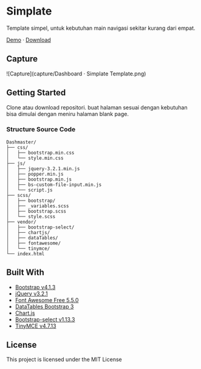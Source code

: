 # Simplate
Template simpel, untuk kebutuhan main navigasi sekitar kurang dari empat.

[Demo](https://hayyi2.github.io/simplate/) &middot; 
[Download](https://github.com/hayyi2/simplate/archive/master.zip)

## Capture

![Capture](capture/Dashboard · Simplate Template.png)

## Getting Started

Clone atau download repositori. buat halaman sesuai dengan kebutuhan bisa dimulai dengan meniru halaman blank page.

### Structure Source Code

```
Dashmaster/
├── css/
│   ├── bootstrap.min.css
│   └── style.min.css
├── js/
│   ├── jquery-3.2.1.min.js
│   ├── popper.min.js
│   ├── bootstrap.min.js
│   ├── bs-custom-file-input.min.js
│   └── script.js
├── scss/
│   ├── bootstrap/
│   ├── _variables.scss
│   ├── bootstrap.scss
│   └── style.scss
├── vendor/
│   ├── bootstrap-select/
│   ├── chartjs/
│   ├── dataTables/
│   ├── fontawesome/
│   └── tinymce/
└── index.html
```

## Built With

* [Bootstrap v4.1.3](https://getbootstrap.com/)
* [jQuery v3.2.1](https://jquery.org/)
* [Font Awesome Free 5.5.0](https://fontawesome.com/)
* [DataTables Bootstrap 3](https://datatables.net/)
* [Chart.js](http://chartjs.org/)
* [Bootstrap-select v1.13.3](https://developer.snapappointments.com/bootstrap-select)
* [TinyMCE v4.7.13](https://www.tiny.cloud/)

## License

This project is licensed under the MIT License